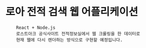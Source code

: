 # 로아 전적 검색 웹 어플리케이션

        React + Node.js
        로스트아크 공식사이트 전적정보실에서 웹 크롤링을 한 데이터로
        현재 웹에 다시 렌더하는 방식으로 구현할 예정입니다.
